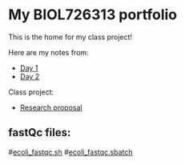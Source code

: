 # My BIOL726313 portfolio

This is the home for my class project!

Here are my notes from:
* [Day 1](https://github.com/biol726313/mku8778/edit/main/day1.md)
* [Day 2](https://github.com/biol726313/mku8778/edit/main/day2.md)

Class project: 
* [Research proposal](https://github.com/biol726313/mku8778/blob/main/class%20project.pdf)

## fastQc files:

#[ecoli_fastqc.sh](https://github.com/biol726313/mku8778/blob/main/ecoli_fastqc.sh)
#[ecoli_fastqc.sbatch](https://github.com/biol726313/mku8778/blob/main/ecoli_fastqc.sbatch)
